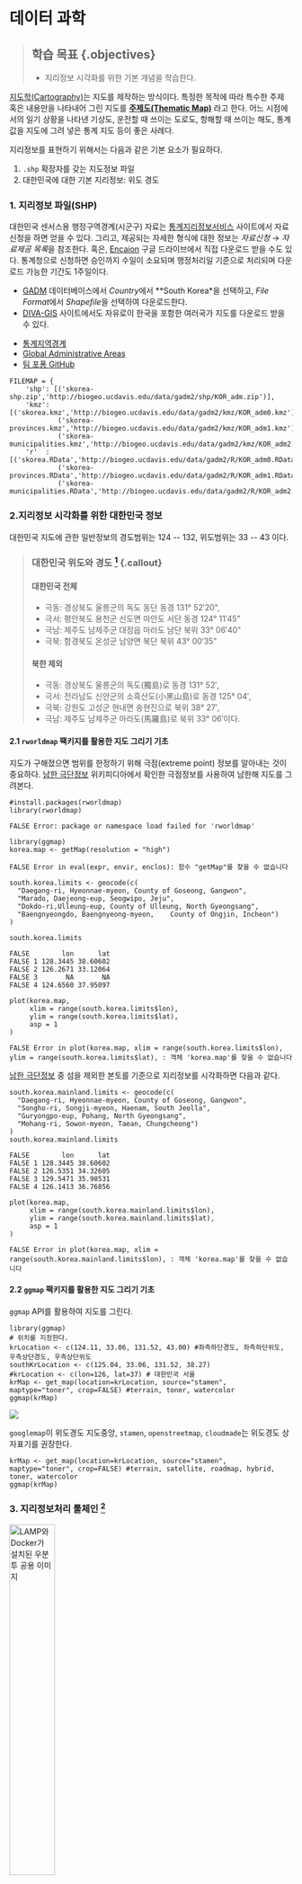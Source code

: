 # 데이터 과학


> ## 학습 목표 {.objectives}
>
> *  지리정보 시각화를 위한 기본 개념을 학습한다.



[지도학(Cartography)](https://en.wikipedia.org/wiki/Cartography)는 지도를 제작하는 방식이다. 특정한 목적에 따라 특수한 주제 혹은 내용만을 나타내어 그린 지도를 **[주제도(Thematic Map)](https://ko.wikipedia.org/wiki/지도의_종류)** 라고 한다.  어느 시점에서의 일기 상황을 나타낸 기상도, 운전할 때 쓰이는 도로도, 항해할 때 쓰이는 해도, 통계값을 지도에 그려 넣은 통계 지도 등이 좋은 사례다.

지리정보를 표현하기 위해서는 다음과 같은 기본 요소가 필요하다.

1. `.shp` 확장자를 갖는 지도정보 파일
2. 대한민국에 대한 기본 지리정보: 위도 경도 

### 1. 지리정보 파일(SHP)

대한민국 센서스용 행정구역경계(시군구) 자료는 [통계지리정보서비스](http://sgis.kostat.go.kr/contents/shortcut/shortcut_05.jsp) 사이트에서 자료신청을 하면 얻을 수 있다. 그리고, 제공되는 자세한 형식에 대한 정보는 *자료신청* &rarr; *자료제공 목록*을 참조한다. 혹은, [Encaion](https://goo.gl/KyHR46) 구글 드라이브에서 직접 다운로드 받을 수도 있다. 통계청으로 신청하면 승인까지 수일이 소요되며 행정처리일 기준으로 처리되며 다운로드 가능한 기간도 1주일이다.

  * [GADM](http://www.gadm.org/) 데이터베이스에서 *Country*에서 **South Korea*을 선택하고, *File Format*에서 *Shapefile*을 선택하여 다운로드한다.
  * [DIVA-GIS](http://www.diva-gis.org/gdata) 사이트에서도 자유로이 한국을 포함한 여러국가 지도를 다운로드 받을 수 있다.

- [통계지역경계](http://sgis.kostat.go.kr/contents/shortcut/shortcut_05.jsp)
- [Global Administrative Areas](http://www.gadm.org/country)
- [팀 포퐁 GitHub](https://github.com/southkorea/southkorea-maps)

~~~ {.python}
FILEMAP = {
    'shp': [('skorea-shp.zip','http://biogeo.ucdavis.edu/data/gadm2/shp/KOR_adm.zip')],
    'kmz': [('skorea.kmz','http://biogeo.ucdavis.edu/data/gadm2/kmz/KOR_adm0.kmz'),
            ('skorea-provinces.kmz','http://biogeo.ucdavis.edu/data/gadm2/kmz/KOR_adm1.kmz'),
            ('skorea-municipalities.kmz','http://biogeo.ucdavis.edu/data/gadm2/kmz/KOR_adm2.kmz')],
    'r'  : [('skorea.RData','http://biogeo.ucdavis.edu/data/gadm2/R/KOR_adm0.RData'),
            ('skorea-provinces.RData','http://biogeo.ucdavis.edu/data/gadm2/R/KOR_adm1.RData'),
            ('skorea-municipalities.RData','http://biogeo.ucdavis.edu/data/gadm2/R/KOR_adm2.RData')]
~~~

### 2.지리정보 시각화를 위한 대한민국 정보

대한민국 지도에 관한 일반정보의 경도범위는 124 -- 132, 위도범위는 33 -- 43 이다. 

> ### 대한민국 위도와 경도 [^kor-lonlat] {.callout}
>
> #### 대한민국 전체
> - 극동: 경상북도 울릉군의 독도 동단 동경 131° 52′20", 
> - 극서: 평안북도 용천군 신도면 마안도 서단 동경 124° 11′45"
> - 극남: 제주도 남제주군 대정읍 마라도 남단 북위 33° 06′40"
> - 극북: 함경북도 온성군 남양면 북단 북위 43° 00′35"
>
> #### 북한 제외
> - 극동: 경상북도 울릉군의 독도(獨島)로 동경 131° 52′, 
> - 극서: 전라남도 신안군의 소흑산도(小黑山島)로 동경 125° 04′, 
> - 극북: 강원도 고성군 현내면 송현진으로 북위 38° 27′, 
> - 극남: 제주도 남제주군 마라도(馬羅島)로 북위 33° 06′이다.

#### 2.1 `rworldmap` 팩키지를 활용한 지도 그리기 기초

지도가 구해졌으면 범위를 한정하기 위해 극점(extreme point) 정보를 알아내는 것이 중요하다.
[남한 극단정보](https://en.wikipedia.org/wiki/Extreme_points_of_South_Korea)
위키피디아에서 확인한 극점정보를 사용하여 남한해 지도를 그려본다. 


~~~{.r}
#install.packages(rworldmap)
library(rworldmap)
~~~



~~~{.output}
FALSE Error: package or namespace load failed for 'rworldmap'

~~~



~~~{.r}
library(ggmap)
korea.map <- getMap(resolution = "high")
~~~



~~~{.output}
FALSE Error in eval(expr, envir, enclos): 함수 "getMap"를 찾을 수 없습니다

~~~



~~~{.r}
south.korea.limits <- geocode(c(
  "Daegang-ri, Hyeonnae-myeon, County of Goseong, Gangwon",
  "Marado, Daejeong-eup, Seogwipo, Jeju",
  "Dokdo-ri,Ulleung-eup, County of Ulleung, North Gyeongsang",
  "Baengnyeongdo, Baengnyeong-myeon,    County of Ongjin, Incheon")
)  

south.korea.limits
~~~



~~~{.output}
FALSE        lon      lat
FALSE 1 128.3445 38.60602
FALSE 2 126.2671 33.12064
FALSE 3       NA       NA
FALSE 4 124.6560 37.95097

~~~



~~~{.r}
plot(korea.map,
     xlim = range(south.korea.limits$lon),
     ylim = range(south.korea.limits$lat),
     asp = 1
)
~~~



~~~{.output}
FALSE Error in plot(korea.map, xlim = range(south.korea.limits$lon), ylim = range(south.korea.limits$lat), : 객체 'korea.map'를 찾을 수 없습니다

~~~

[남한 극단정보](https://en.wikipedia.org/wiki/Extreme_points_of_South_Korea) 중 섬을 제외한 
본토를 기준으로 지리정보를 시각화하면 다음과 같다.


~~~{.r}
south.korea.mainland.limits <- geocode(c(
  "Daegang-ri, Hyeonnae-myeon, County of Goseong, Gangwon",
  "Songho-ri, Songji-myeon, Haenam, South Jeolla",
  "Guryongpo-eup, Pohang, North Gyeongsang",
  "Mohang-ri, Sowon-myeon, Taean, Chungcheong")
)  
south.korea.mainland.limits
~~~



~~~{.output}
FALSE        lon      lat
FALSE 1 128.3445 38.60602
FALSE 2 126.5351 34.32605
FALSE 3 129.5471 35.98531
FALSE 4 126.1413 36.76856

~~~



~~~{.r}
plot(korea.map,
     xlim = range(south.korea.mainland.limits$lon),
     ylim = range(south.korea.mainland.limits$lat),
     asp = 1
)
~~~



~~~{.output}
FALSE Error in plot(korea.map, xlim = range(south.korea.mainland.limits$lon), : 객체 'korea.map'를 찾을 수 없습니다

~~~

[^kor-lonlat]: [대한민국의 위도와 경도를 알고 싶어요](http://tip.daum.net/question/3092152)

#### 2.2 `ggmap` 팩키지를 활용한 지도 그리기 기초

`ggmap` API를 활용하여 지도를 그린다.


~~~{.r}
library(ggmap)
# 위치를 지정한다.
krLocation <- c(124.11, 33.06, 131.52, 43.00) #좌측하단경도, 좌측하단위도, 우측상단경도, 우측상단위도
southKrLocation <- c(125.04, 33.06, 131.52, 38.27)
#krLocation <- c(lon=126, lat=37) # 대한민국 서울
krMap <- get_map(location=krLocation, source="stamen", maptype="toner", crop=FALSE) #terrain, toner, watercolor
ggmap(krMap)
~~~

<img src="fig/geo-info-ggmap-index-1.png" style="display: block; margin: auto;" />

`googlemap`이 위도경도 지도중앙, `stamen`, `openstreetmap`, `cloudmade`는 
위도경도 상자표기를 권장한다.


~~~{.r}
krMap <- get_map(location=krLocation, source="stamen", maptype="toner", crop=FALSE) #terrain, satellite, roadmap, hybrid, toner, watercolor
ggmap(krMap)
~~~

### 3. 지리정보처리 툴체인 [^1]

<img src="fig/R_SAGA_GE_logo.jpg" alt="LAMP와 Docker가 설치된 우분투 공용 이미지" width="40%" /> 

[^1]: http://spatial-analyst.net/wiki/index.php?title=Main_Page

- 오픈 GIS 소프트웨어
    - [System for Automated Geoscientific Analyses (SAGA GIS)](https://en.wikipedia.org/wiki/SAGA_GIS)
    - [Geographic Resources Analysis Support System (GRASS GIS)](https://en.wikipedia.org/wiki/GRASS_GIS)
- [TileMill](https://www.mapbox.com/tilemill/)
- KML 마크업 언어
    - [Keyhole Markup Language, KML](https://en.wikipedia.org/wiki/Keyhole_Markup_Language)


### 4. 지리정보 시각화 사례

- 미국 대선(2012) [뉴욕타임즈 President Map](http://elections.nytimes.com/2012/results/president)
- 미국 빈곤율 정보 시각화 [The Topography of Poverty in the United States](http://www.cdc.gov/pcd/issues/2007/oct/07_0091.htm)
- [http://indiemapper.com/](http://indiemapper.com/app/learnmore.php?l=choropleth)


### 참고자료 

- [Thematic Cartography and Geovisualization](http://www.amazon.com/Thematic-Cartography-Geovisualization-3rd-Edition/dp/0132298341)
- [Web Cartography: Map Design for Interactive and Mobile Devices](https://www.crcpress.com/Web-Cartography-Map-Design-for-Interactive-and-Mobile-Devices/Muehlenhaus/9781439876220)
- [R Development Translation Team (Korean)](http://www.openstatistics.net/) 

### R 언어 참고 웹사이트

- [spatial.ly](http://spatial.ly/r/)
- [Spatial data in R: Using R as a GIS](https://pakillo.github.io/R-GIS-tutorial/)
- [Introduction to Spatial Data and ggplot2](http://rpubs.com/RobinLovelace/intro-spatial)
- [Spatial analysis in R: 랭커스터 대학](http://www.maths.lancs.ac.uk/~rowlings/Teaching/- Sheffield2013/index.html)
- [Notes on Spatial Data Operations in R](https://dl.dropboxusercontent.com/u/9577903/- broomspatial.pdf)
- [Making maps with R](http://www.molecularecologist.com/2012/09/making-maps-with-r/)

